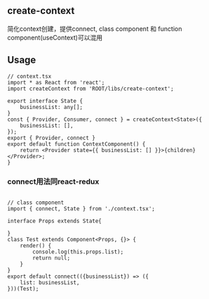 ## create-context
简化context创建，提供connect, class component 和 function component(useContext)可以混用

## Usage
```tsx
// context.tsx
import * as React from 'react';
import createContext from 'ROOT/libs/create-context';

export interface State {
    businessList: any[];
}
const { Provider, Consumer, connect } = createContext<State>({
    businessList: [],
});
export { Provider, connect }
export default function ContextComponent() {
    return <Provider state={{ businessList: [] }}>{children}</Provider>;
}

```

### connect用法同react-redux
```tsx

// class component
import { connect, State } from './context.tsx';

interface Props extends State{

}
class Test extends Component<Props, {}> {
    render() {
        console.log(this.props.list);
        return null;
    }
}
export default connect(({businessList}) => ({
    list: businessList,
}))(Test);
```